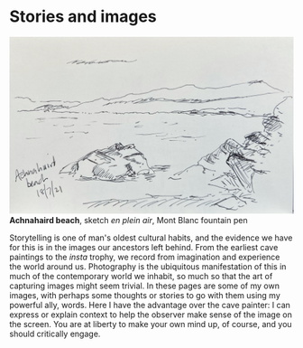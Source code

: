 # Stories and images

![](/img/IMG_9378.jpg)
**Achnahaird beach**, sketch *en plein air*, Mont Blanc fountain pen

Storytelling is one of man's oldest cultural habits, and the evidence we have for this is in the images our ancestors left behind. From the earliest cave paintings to the *insta* trophy, we record from imagination and experience the world around us. Photography is the ubiquitous manifestation of this in much of the contemporary world we inhabit, so much so that the art of capturing images might seem trivial. In these pages are some of my own images, with perhaps some thoughts or stories to go with them using my powerful ally, words. Here I have the advantage over the cave painter: I can express or explain context to help the observer make sense of the image on the screen. You are at liberty to make your own mind up, of course, and you should critically engage.
